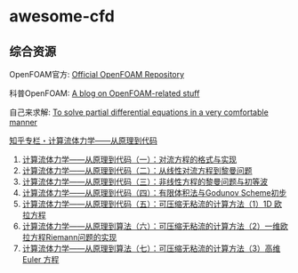 # awesome-cfd

## 综合资源

OpenFOAM官方: [Official OpenFOAM Repository](https://github.com/OpenFOAM?tab=repositories)

科普OpenFOAM: [A blog on OpenFOAM-related stuff](https://foamscience.github.io/)

自己来求解: [To solve partial differential equations in a very comfortable manner](https://fenicsproject.org/)

[知乎专栏・计算流体力学——从原理到代码](https://zhuanlan.zhihu.com/c_189459799)

1. [计算流体力学——从原理到代码（一）：对流方程的格式与实现](https://zhuanlan.zhihu.com/p/36771658)
2. [计算流体力学——从原理到代码（二）：从线性对流方程到黎曼问题](https://zhuanlan.zhihu.com/p/36778034)
3. [计算流体力学——从原理到代码（三）：非线性方程的黎曼问题与初等波](https://zhuanlan.zhihu.com/p/36780554)
4. [计算流体力学——从原理到代码（四）：有限体积法与Godunov Scheme初步](https://zhuanlan.zhihu.com/p/36781801)
5. [计算流体力学——从原理到代码（五）：可压缩无粘流的计算方法（1）1D 欧拉方程](https://zhuanlan.zhihu.com/p/36794009)
6. [计算流体力学——从原理到算法（六）：可压缩无粘流的计算方法（2）一维欧拉方程Riemann问题的实现](https://zhuanlan.zhihu.com/p/36845509)
7. [计算流体力学——从原理到算法（七）：可压缩无粘流的计算方法（3）高维 Euler 方程](https://zhuanlan.zhihu.com/p/37075152)

